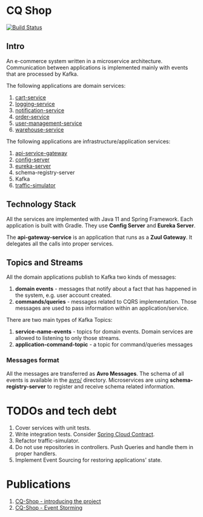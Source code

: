 # CQ Shop
[![Build Status](https://travis-ci.org/mateuszbrycki/cq-shop.svg?branch=master)](https://travis-ci.org/mateuszbrycki/cq-shop)
## Intro
An e-commerce system written in a microservice architecture. Communication between applications is implemented mainly with events that are processed by Kafka.

The following applications are domain services:
1. [cart-service](https://github.com/mateuszbrycki/cq-shop/tree/master/cart-service)
2. [logging-service](https://github.com/mateuszbrycki/cq-shop/tree/master/logging-service)
3. [notification-service](https://github.com/mateuszbrycki/cq-shop/tree/master/notification-service)
4. [order-service](https://github.com/mateuszbrycki/cq-shop/tree/master/order-service)
5. [user-management-service](https://github.com/mateuszbrycki/cq-shop/tree/master/user-management-service)
6. [warehouse-service](https://github.com/mateuszbrycki/cq-shop/tree/master/warehouse-service)

The following applications are infrastructure/application services:
1. [api-service-gateway](https://github.com/mateuszbrycki/cq-shop/tree/master/api-gateway-service)
2. [config-server](https://github.com/mateuszbrycki/cq-shop/tree/master/config-server)
3. [eureka-server](https://github.com/mateuszbrycki/cq-shop/tree/master/eureka-server)
4. schema-registry-server
5. Kafka
6. [traffic-simulator](https://github.com/mateuszbrycki/cq-shop/tree/master/traffic-simulator)

## Technology Stack
All the services are implemented with Java 11 and Spring Framework. Each application is built with Gradle. They use **Config Server** and **Eureka Server**. 

The **api-gateway-service** is an application that runs as a **Zuul Gateway**. It delegates all the calls into proper services. 

## Topics and Streams
All the domain applications publish to Kafka two kinds of messages:
1. **domain events** - messages that notify about a fact that has happened in the system, e.g. user account created.
2. **commands/queries** - messages related to CQRS implementation. Those messages are used to pass information within an application/service.

There are two main types of Kafka Topics:
1. **service-name-events** - topics for domain events. Domain services are allowed to listening to only those streams.
2. **application-command-topic** - a topic for command/queries messages

### Messages format
All the messages are transferred as **Avro Messages**. The schema of all events is available in the [avro/](https://github.com/mateuszbrycki/cq-shop/tree/master/avro) directory. Microservices are using **schema-registry-server** to register and receive schema related information.

# TODOs and tech debt
1. Cover services with unit tests.
2. Write integration tests. Consider [Spring Cloud Contract](https://github.com/spring-cloud-samples/spring-cloud-contract-samples).
3. Refactor traffic-simulator.
4. Do not use repositories in controllers. Push Queries and handle them in proper handlers.
5. Implement Event Sourcing for restoring applications' state.

# Publications
1. [CQ-Shop - introducing the project](https://passion-to-profession.com/2018/10/10/cq-shop-introducing-the-project/)
2. [CQ-Shop - Event Storming](https://passion-to-profession.com/2019/02/14/cq-shop-event-storming/)

